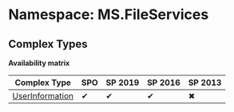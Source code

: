 # Namespace: MS.FileServices

## Complex Types

**Availability matrix**

Complex Type | SPO | SP 2019 | SP 2016 | SP 2013
----------|-----|---------|---------|--------
[UserInformation](./ComplexTypes/UserInformation.md) | ✔ | ✔ | ✔ | ✖
